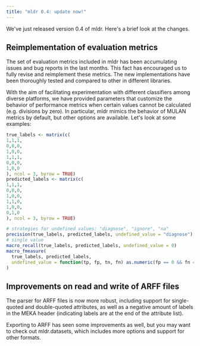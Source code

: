 ```yaml
---
title: "mldr 0.4: update now!"
---
```


We've just released version 0.4 of mldr. Here's a brief look at the changes.

## Reimplementation of evaluation metrics

The set of evaluation metrics included in mldr has been accumulating issues and bug reports in the last months. This fact has encouraged us to fully revise and reimplement these metrics. The new implementations have been thoroughly tested and compared to other in different libraries.

With the aim of facilitating experimentation with different classifiers among diverse platforms, we have provided parameters that customize the behavior of performance metrics when certain values cannot be calculated (e.g. divisions by zero). In particular, mldr mimics the behavior of MULAN metrics by default, but other options are available. Let's look at some examples:

~~~R
true_labels <- matrix(c(
1,1,1,
0,0,0,
1,0,0,
1,1,1,
0,0,0,
1,0,0
), ncol = 3, byrow = TRUE)
predicted_labels <- matrix(c(
1,1,1,
0,0,0,
1,0,0,
1,1,0,
1,0,0,
0,1,0
), ncol = 3, byrow = TRUE)

# strategies for undefined values: "diagnose", "ignore", "na"
precision(true_labels, predicted_labels, undefined_value = "diagnose")
# single value
macro_recall(true_labels, predicted_labels, undefined_value = 0)
macro_fmeasure(
  true_labels, predicted_labels,
  undefined_value = function(tp, fp, tn, fn) as.numeric(fp == 0 && fn == 0)
)
~~~

## Improvements on read and write of ARFF files

The parser for ARFF files is now more robust, including support for single-quoted and double-quoted attributes, as well as a negative amount of labels in the MEKA header (indicating labels are at the end of the attribute list).

Exporting to ARFF has seen some improvements as well, but you may want to check out mldr.datasets, which includes more options and support for other formats.
<!--stackedit_data:
eyJoaXN0b3J5IjpbMzkzNjMxNjRdfQ==
-->